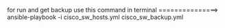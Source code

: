 for run and get backup use this command in terminal ===============> ansible-playbook -i cisco_sw_hosts.yml cisco_sw_backup.yml 
